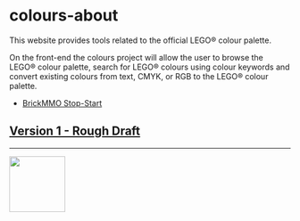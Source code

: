 # colours-about

<style>@import url("//readme.codeadam.ca/readme.css");</style>

This website provides tools related to the official LEGO® colour palette.

On the front-end the colours project will allow the user to browse the LEGO® colour palette, search for LEGO® colours using colour keywords and convert existing colours from text, CMYK, or RGB to the LEGO® colour palette.

- [BrickMMO Stop-Start](https://colours.brickmmo.com)

## [Version 1 - Rough Draft](v1)

---

<a href="https://brickmmo.com">
<img src="https://brickmmo.com/images/brickmmo-logo-horizontal.jpg" width="100">
</a>
